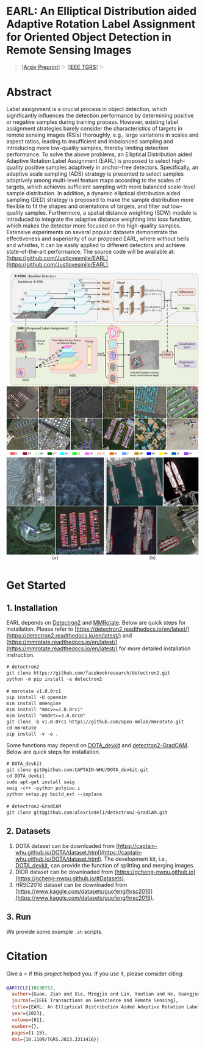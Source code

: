 # EARL: An Elliptical Distribution aided Adaptive Rotation Label Assignment for Oriented Object Detection in Remote Sensing Images

> [[Arxiv Preprint](https://arxiv.org/abs/2301.05856)] ✨
> [[IEEE TGRS](https://ieeexplore.ieee.org/document/10238752)] ✨

# Abstract

Label assignment is a crucial process in object detection, which significantly influences the detection performance by determining positive or negative samples during training process. However, existing label assignment strategies barely consider the characteristics of targets in remote sensing images (RSIs) thoroughly, e.g., large variations in scales and aspect ratios, leading to insufficient and imbalanced sampling and introducing more low-quality samples, thereby limiting detection performance. To solve the above problems, an Elliptical Distribution aided Adaptive Rotation Label Assignment (EARL) is proposed to select high-quality positive samples adaptively in anchor-free detectors. Specifically, an adaptive scale sampling (ADS) strategy is presented to select samples adaptively among multi-level feature maps according to the scales of targets, which achieves sufficient sampling with more balanced scale-level sample distribution. In addition, a dynamic elliptical distribution aided sampling (DED) strategy is proposed to make the sample distribution more flexible to fit the shapes and orientations of targets, and filter out low-quality samples. Furthermore, a spatial distance weighting (SDW) module is introduced to integrate the adaptive distance weighting into loss function, which makes the detector more focused on the high-quality samples. Extensive experiments on several popular datasets demonstrate the effectiveness and superiority of our proposed EARL, where without bells and whistles, it can be easily applied to different detectors and achieve state-of-the-art performance. The source code will be available at: [https://github.com/Justlovesmile/EARL](https://github.com/Justlovesmile/EARL).

![architecture](./doc/architecture.png)
![result_on_dota](./doc/dota.png)
![result_on_dior&hrsc2016](./doc/dior-hrsc.png)

# Get Started

## 1. Installation

EARL depends on [Detectron2](https://github.com/facebookresearch/detectron2) and [MMRotate](https://github.com/open-mmlab/mmrotate). Below are quick steps for installation. Please refer to [https://detectron2.readthedocs.io/en/latest/](https://detectron2.readthedocs.io/en/latest/) and [https://mmrotate.readthedocs.io/en/latest/](https://mmrotate.readthedocs.io/en/latest/) for more detailed installation instruction.

```shell
# detectron2
git clone https://github.com/facebookresearch/detectron2.git
python -m pip install -e detectron2

# mmrotate v1.0.0rc1
pip install -U openmim
mim install mmengine
mim install "mmcv>=2.0.0rc1"
mim install "mmdet>=3.0.0rc0"
git clone -b v1.0.0rc1 https://github.com/open-mmlab/mmrotate.git
cd mmrotate
pip install -v -e .
```

Some functions may depend on [DOTA_devkit](https://github.com/CAPTAIN-WHU/DOTA_devkit) and [detectron2-GradCAM](https://github.com/alexriedel1/detectron2-GradCAM). Below are quick steps for installation.

```shell
# DOTA_devkit
git clone git@github.com:CAPTAIN-WHU/DOTA_devkit.git
cd DOTA_devkit
sudo apt-get install swig
swig -c++ -python polyiou.i
python setup.py build_ext --inplace

# detectron2-GradCAM
git clone git@github.com:alexriedel1/detectron2-GradCAM.git
```

## 2. Datasets

1. DOTA dataset can be downloaded from [https://captain-whu.github.io/DOTA/dataset.html](https://captain-whu.github.io/DOTA/dataset.html). The development kit, i.e., [DOTA_devkit](https://github.com/CAPTAIN-WHU/DOTA_devkit), can provide the function of splitting and merging images.
2. DIOR dataset can be downloaded from [https://gcheng-nwpu.github.io](https://gcheng-nwpu.github.io/#Datasets).
3. HRSC2016 dataset can be downloaded from [https://www.kaggle.com/datasets/guofeng/hrsc2016](https://www.kaggle.com/datasets/guofeng/hrsc2016).

## 3. Run

We provide some example `.sh` scripts.

# Citation

Give a ⭐️ if this project helped you. If you use it, please consider citing:

```bibtex
@ARTICLE{10238752,
  author={Guan, Jian and Xie, Mingjie and Lin, Youtian and He, Guangjun and Feng, Pengming},
  journal={IEEE Transactions on Geoscience and Remote Sensing}, 
  title={EARL: An Elliptical Distribution Aided Adaptive Rotation Label Assignment for Oriented Object Detection in Remote Sensing Images}, 
  year={2023},
  volume={61},
  number={},
  pages={1-15},
  doi={10.1109/TGRS.2023.3311416}}
```
